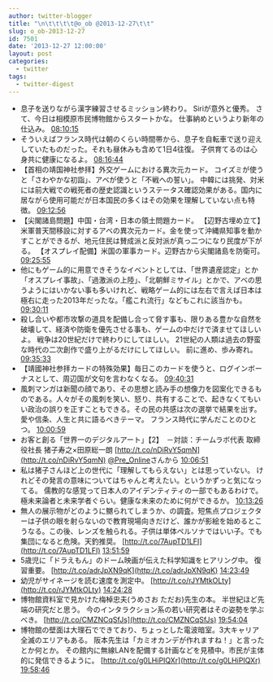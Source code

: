 ```yaml
---
author: twitter-blogger
title: "\n\t\t\t\t@o_ob @2013-12-27\t\t"
slug: o_ob-2013-12-27
id: 7501
date: '2013-12-27 12:00:00'
layout: post
categories:
  - twitter
tags:
  - twitter-digest
---
```


*   息子を送りながら漢字練習させるミッション終わり。 Siriが意外と優秀。 さて、今日は相模原市民博物館からスタートかな。 仕事納めというより新年の仕込み。 [08:10:15](http://twitter.com/o_ob/statuses/416345242862764032)
*   そういえばフランス時代は朝のくらい時間帯から、息子を自転車で送り迎えしていたものだった。それも昼休みも含めて1日4往復。 子供育てるのは心身共に健康になるよ。 [08:16:44](http://twitter.com/o_ob/statuses/416346873461358593)
*   【首相の靖国神社参拝】外交ゲームにおける異次元カード。 コイズミが使うと「さわやかな初詣」、アベが使うと「不戦への誓い」。 中韓には挑発、対米には前大戦での戦死者の歴史認識というステータス確認効果がある。国内に居ながら使用可能だが日本国民の多くはその効果を理解していない点も特徴。 [09:12:56](http://twitter.com/o_ob/statuses/416361014355972096)
*   【尖閣諸島問題】中国・台湾・日本の領土問題カード。 【辺野古埋め立て】米軍普天間移設に対するアベの異次元カード。金を使って沖縄県知事を動かすことができるが、地元住民は賛成派と反対派が真っ二つになり民度が下がる。 【オスプレイ配備】米国の軍事カード。辺野古から尖閣諸島を防衛可。 [09:25:55](http://twitter.com/o_ob/statuses/416364284306681856)
*   他にもゲーム的に用意できそうなイベントとしては、「世界遺産認定」とか「オスプレイ事故」、「過激派の上陸」、「北朝鮮ミサイル」とかで、アベの思うようにはいかない事も多いけれど、戦略ゲーム的には左右で言えば日本は極右に走った2013年だったな。「艦これ流行」などもこれに該当かも。 [09:30:11](http://twitter.com/o_ob/statuses/416365358686035968)
*   殺し合いや都市攻撃の道具を配備し合って脅す事も、限りある豊かな自然を破壊して、経済や防衛を優先させる事も、ゲームの中だけで済ませてほしいよ。 戦争は20世紀だけで終わりにしてほしい。 21世紀の人類は過去の野蛮な時代の二次創作で盛り上がるだけにしてほしい。 前に進め、歩み寄れ。 [09:35:33](http://twitter.com/o_ob/statuses/416366708962500608)
*   【靖國神社参拝カードの特殊効果】毎日このカードを使うと、ログインボーナスとして、周辺国が文句を言わなくなる。 [09:40:31](http://twitter.com/o_ob/statuses/416367959183855616)
*   風刺マンガは新聞の顔であり、その思想と読み手の想像力を図案化できるものである。人々がその風刺を笑い、怒り、共有することで、起きなくてもいい政治の誤りを正すこともできる。その民の共感は次の選挙で結果を出す。 愛や信条、人生と共に語るべきテーマ。 フランス時代に学んだことのひとつ。 [10:00:59](http://twitter.com/o_ob/statuses/416373107620712450)
*   お客と創る「世界一のデジタルアート」【2】　－対談：チームラボ代表 取締役社長 猪子寿之×田原総一朗 [http://t.co/nDiRvY5qmN](http://t.co/nDiRvY5qmN) [@Pre_Online](http://twitter.com/Pre_Online)さんから [10:06:51](http://twitter.com/o_ob/statuses/416374583000723456)
*   私は猪子さんほど上の世代に「理解してもらえない」とは思っていない。 けれどその発言の意味についてはちゃんと考えたい。というかずっと気になってる。 儒教的な感覚って日本人のアイデンティティの一部でもあるわけで。 極未来論者と未来学者ぐらい。健康な未来のために何ができるか。 [10:13:26](http://twitter.com/o_ob/statuses/416376241839546368)
*   無人の展示物がどのように嬲られてしまうか、の調査。短焦点プロジェクターは子供の眼を射らないので教育現場向きだけど、誰かが影絵を始めるとこうなる。この後、レンズを触られる。子供は単体ペルソナではいい子。でも集団になると危険。天釣推奨。 [http://t.co/7AupTD1LFI](http://t.co/7AupTD1LFI) [13:51:59](http://twitter.com/o_ob/statuses/416431242242818049)
*   5歳児に「ドラえもん」のドーム映画が伝えた科学知識をヒアリング中。 復習重要。 [http://t.co/adrJpXN9qK](http://t.co/adrJpXN9qK) [14:23:49](http://twitter.com/o_ob/statuses/416439253019541504)
*   幼児がサイネージを読む速度を測定中。 [http://t.co/rJYMtkOLty](http://t.co/rJYMtkOLty) [14:24:28](http://twitter.com/o_ob/statuses/416439414118572032)
*   博物館資料室で見かけた梅棹忠夫(うめさお ただお)先生の本。 半世紀ほど先端の研究だと思う。 今のインタラクション系の若い研究者はその姿勢を学ぶべき。 [http://t.co/CMZNCqSfJs](http://t.co/CMZNCqSfJs) [19:54:04](http://twitter.com/o_ob/statuses/416522363694370816)
*   博物館の壁面は大理石でできており、ちょっとした電波暗室。3大キャリア全滅のエリアもある。 阪本先生は「カミオカンデが作れますね！」と言ったとか何とか。 その館内に無線LANを配備する計画などを見積中。市民が主体的に発信できるように。 [http://t.co/g0LHiPIQXr](http://t.co/g0LHiPIQXr) [19:58:46](http://twitter.com/o_ob/statuses/416523546819452928)